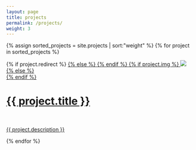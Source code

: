 ```yaml
---
layout: page
title: projects
permalink: /projects/
weight: 3
---
```


{% assign sorted_projects = site.projects | sort:"weight" %}
{% for project in sorted_projects %}

<div class="project">
    <div class="thumbnail">
        {% if project.redirect %}
        <a href="{{ project_url }}" target="_blank">
        {% else %}
        <a href="{{ project.url | prepend:site.baseurl }}">
        {% endif %}
        {% if project.img %}
        <img class="thumbnail" src="{{ project.img | prepend:site.baseurl }}"/>
        {% else %}
        <div class="thumbnail blankbox"></div>
        {% endif %}
        <span>
            <h1>{{ project.title }}</h1>
            <br/>
            <p>{{ project.description }}</p>
        </span>
        </a>
    </div>
</div>

{% endfor %}
